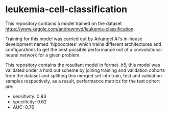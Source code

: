 # leukemia-cell-classification
This repository contains a model trained on the dataset https://www.kaggle.com/andrewmvd/leukemia-classification

Training for this model was carried out by Arkangel AI's in-house development named 'hippocrates' which trains different architectures and configurations to get the best possible performance out of a convolutional neural network for a given problem.

This repository contains the resultant model in format .h5, this model was validated under a hold out scheme by joining training and validation cohorts from the dataset and splitting this merged set into train, test and validation samples respectively, as a result, performance metrics for the test cohort are:

* sensitivity: 0.83
* specificity: 0.62
* AUC: 0.76
